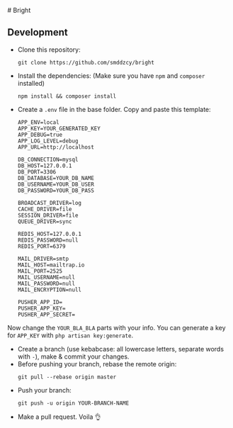 # Bright

## Development
- Clone this repository:
  ```
  git clone https://github.com/smddzcy/bright
  ```
- Install the dependencies: (Make sure you have `npm` and `composer` installed)
  ```
  npm install && composer install
  ```
- Create a `.env` file in the base folder. Copy and paste this template:
  ```
  APP_ENV=local
  APP_KEY=YOUR_GENERATED_KEY
  APP_DEBUG=true
  APP_LOG_LEVEL=debug
  APP_URL=http://localhost

  DB_CONNECTION=mysql
  DB_HOST=127.0.0.1
  DB_PORT=3306
  DB_DATABASE=YOUR_DB_NAME
  DB_USERNAME=YOUR_DB_USER
  DB_PASSWORD=YOUR_DB_PASS

  BROADCAST_DRIVER=log
  CACHE_DRIVER=file
  SESSION_DRIVER=file
  QUEUE_DRIVER=sync

  REDIS_HOST=127.0.0.1
  REDIS_PASSWORD=null
  REDIS_PORT=6379

  MAIL_DRIVER=smtp
  MAIL_HOST=mailtrap.io
  MAIL_PORT=2525
  MAIL_USERNAME=null
  MAIL_PASSWORD=null
  MAIL_ENCRYPTION=null

  PUSHER_APP_ID=
  PUSHER_APP_KEY=
  PUSHER_APP_SECRET=
  ```

Now change the `YOUR_BLA_BLA` parts with your info.
You can generate a key for `APP_KEY` with `php artisan key:generate`.
- Create a branch (use kebabcase: all lowercase letters, separate words with `-`), make & commit your changes.
- Before pushing your branch, rebase the remote origin:
  ```
  git pull --rebase origin master
  ```
- Push your branch:
  ```
  git push -u origin YOUR-BRANCH-NAME
  ```
- Make a pull request. Voila 👌
